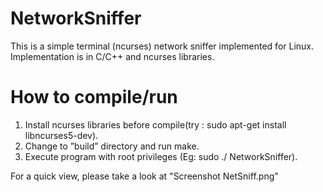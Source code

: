 NetworkSniffer
==============

This is a simple terminal (ncurses) network sniffer implemented for Linux. Implementation is in C/C++ and ncurses libraries.

How to compile/run
===================

1.    Install ncurses libraries before compile(try : sudo apt-get install libncurses5-dev).
2.    Change to ”build” directory and run make.
3.    Execute program with root privileges (Eg: sudo ./ NetworkSniffer).

For a quick view, please take a look at "Screenshot NetSniff.png"